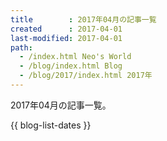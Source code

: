 ```yaml
---
title        : 2017年04月の記事一覧
created      : 2017-04-01
last-modified: 2017-04-01
path:
  - /index.html Neo's World
  - /blog/index.html Blog
  - /blog/2017/index.html 2017年
---
```


2017年04月の記事一覧。

{{ blog-list-dates }}
